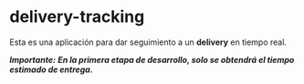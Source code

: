 # delivery-tracking

Esta es una aplicación para dar seguimiento a un **delivery** en tiempo real.

**_Importante:_**
**_En la primera etapa de desarrollo, solo se obtendrá el tiempo estimado de entrega._**
